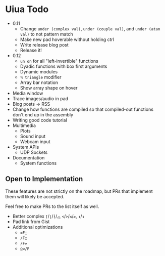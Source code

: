 # Uiua Todo

- 0.11
  - Change `under (complex val)`, `under (couple val)`, and `under (atan val)` to not pattern match
  - Make new pad hoverable without holding ctrl
  - Write release blog post
  - Release it!
- 0.12
  - `un on` for all "left-invertible" functions
  - Dyadic functions with box first arguments
  - Dynamic modules
  - `◹ triangle` modifier
  - Array bar notation
  - Show array shape on hover
- Media window
- Trace images/audio in pad
- Blog posts -> RSS
- Change how functions are compiled so that compiled-out functions don't end up in the assembly
- Writing good code tutorial
- Multimedia
  - Plots
  - Sound input
  - Webcam input
- System APIs
  - UDP Sockets
- Documentation
  - System functions

## Open to Implementation

These features are not strictly on the roadmap, but PRs that implement them will likely be accepted.

Feel free to make PRs to the list itself as well.

- Better complex `⌈`/`⌊`/`⁅`/`◿`, `<`/`>`/`≤`/`≥`, `↥`/`↧`
- Pad link from Gist
- Additional optimizations
  - `≡F◫`
  - `/F◫`
  - `/F⇌`
  - `⍜⇌/F`
